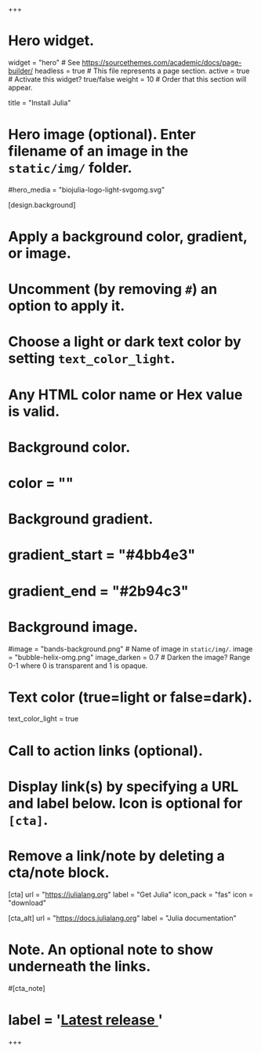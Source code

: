 +++
# Hero widget.
widget = "hero"  # See https://sourcethemes.com/academic/docs/page-builder/
headless = true  # This file represents a page section.
active = true  # Activate this widget? true/false
weight = 10  # Order that this section will appear.

title = "Install Julia"

# Hero image (optional). Enter filename of an image in the `static/img/` folder.
#hero_media = "biojulia-logo-light-svgomg.svg"

[design.background]
  # Apply a background color, gradient, or image.
  #   Uncomment (by removing `#`) an option to apply it.
  #   Choose a light or dark text color by setting `text_color_light`.
  #   Any HTML color name or Hex value is valid.

  # Background color.
  # color = ""
  
  # Background gradient.
  # gradient_start = "#4bb4e3"
  # gradient_end = "#2b94c3"
  
  # Background image.
  #image = "bands-background.png"  # Name of image in `static/img/`.
  image = "bubble-helix-omg.png"
  image_darken = 0.7  # Darken the image? Range 0-1 where 0 is transparent and 1 is opaque.

  # Text color (true=light or false=dark).
  text_color_light = true

# Call to action links (optional).
#   Display link(s) by specifying a URL and label below. Icon is optional for `[cta]`.
#   Remove a link/note by deleting a cta/note block.
[cta]
  url = "https://julialang.org"
  label = "Get Julia"
  icon_pack = "fas"
  icon = "download"
  
[cta_alt]
  url = "https://docs.julialang.org"
  label = "Julia documentation"

# Note. An optional note to show underneath the links.
#[cta_note]
#  label = '<a id="academic-release" href="https://sourcethemes.com/academic/updates" data-repo="gcushen/hugo-academic">Latest release <!-- V --></a>'
+++

